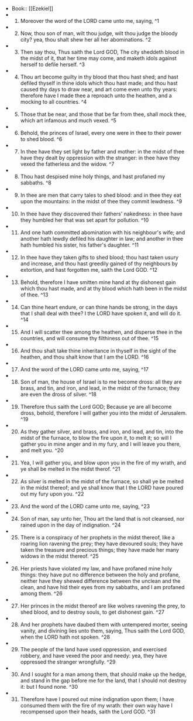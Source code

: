 - Book:: [[Ezekiel]]
- 1. Moreover the word of the LORD came unto me, saying, ^1
- 2. Now, thou son of man, wilt thou judge, wilt thou judge the bloody city? yea, thou shalt shew her all her abominations. ^2
- 3. Then say thou, Thus saith the Lord GOD, The city sheddeth blood in the midst of it, that her time may come, and maketh idols against herself to defile herself. ^3
- 4. Thou art become guilty in thy blood that thou hast shed; and hast defiled thyself in thine idols which thou hast made; and thou hast caused thy days to draw near, and art come even unto thy years: therefore have I made thee a reproach unto the heathen, and a mocking to all countries. ^4
- 5. Those that be near, and those that be far from thee, shall mock thee, which art infamous and much vexed. ^5
- 6. Behold, the princes of Israel, every one were in thee to their power to shed blood. ^6
- 7. In thee have they set light by father and mother: in the midst of thee have they dealt by oppression with the stranger: in thee have they vexed the fatherless and the widow. ^7
- 8. Thou hast despised mine holy things, and hast profaned my sabbaths. ^8
- 9. In thee are men that carry tales to shed blood: and in thee they eat upon the mountains: in the midst of thee they commit lewdness. ^9
- 10. In thee have they discovered their fathers' nakedness: in thee have they humbled her that was set apart for pollution. ^10
- 11. And one hath committed abomination with his neighbour's wife; and another hath lewdly defiled his daughter in law; and another in thee hath humbled his sister, his father's daughter. ^11
- 12. In thee have they taken gifts to shed blood; thou hast taken usury and increase, and thou hast greedily gained of thy neighbours by extortion, and hast forgotten me, saith the Lord GOD. ^12
- 13. Behold, therefore I have smitten mine hand at thy dishonest gain which thou hast made, and at thy blood which hath been in the midst of thee. ^13
- 14. Can thine heart endure, or can thine hands be strong, in the days that I shall deal with thee? I the LORD have spoken it, and will do it. ^14
- 15. And I will scatter thee among the heathen, and disperse thee in the countries, and will consume thy filthiness out of thee. ^15
- 16. And thou shalt take thine inheritance in thyself in the sight of the heathen, and thou shalt know that I am the LORD. ^16
- 17. And the word of the LORD came unto me, saying, ^17
- 18. Son of man, the house of Israel is to me become dross: all they are brass, and tin, and iron, and lead, in the midst of the furnace; they are even the dross of silver. ^18
- 19. Therefore thus saith the Lord GOD; Because ye are all become dross, behold, therefore I will gather you into the midst of Jerusalem. ^19
- 20. As they gather silver, and brass, and iron, and lead, and tin, into the midst of the furnace, to blow the fire upon it, to melt it; so will I gather you in mine anger and in my fury, and I will leave you there, and melt you. ^20
- 21. Yea, I will gather you, and blow upon you in the fire of my wrath, and ye shall be melted in the midst therof. ^21
- 22. As silver is melted in the midst of the furnace, so shall ye be melted in the midst thereof; and ye shall know that I the LORD have poured out my fury upon you. ^22
- 23. And the word of the LORD came unto me, saying, ^23
- 24. Son of man, say unto her, Thou art the land that is not cleansed, nor rained upon in the day of indignation. ^24
- 25. There is a conspiracy of her prophets in the midst thereof, like a roaring lion ravening the prey; they have devoured souls; they have taken the treasure and precious things; they have made her many widows in the midst thereof. ^25
- 26. Her priests have violated my law, and have profaned mine holy things: they have put no difference between the holy and profane, neither have they shewed difference between the unclean and the clean, and have hid their eyes from my sabbaths, and I am profaned among them. ^26
- 27. Her princes in the midst thereof are like wolves ravening the prey, to shed blood, and to destroy souls, to get dishonest gain. ^27
- 28. And her prophets have daubed them with untempered morter, seeing vanity, and divining lies unto them, saying, Thus saith the Lord GOD, when the LORD hath not spoken. ^28
- 29. The people of the land have used oppression, and exercised robbery, and have vexed the poor and needy: yea, they have oppressed the stranger wrongfully. ^29
- 30. And I sought for a man among them, that should make up the hedge, and stand in the gap before me for the land, that I should not destroy it: but I found none. ^30
- 31. Therefore have I poured out mine indignation upon them; I have consumed them with the fire of my wrath: their own way have I recompensed upon their heads, saith the Lord GOD. ^31
